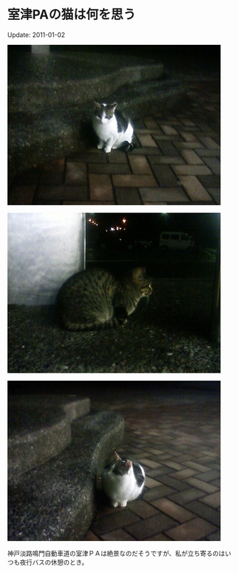 室津PAの猫は何を思う
=====

Update: 2011-01-02

![](20110102_0.jpg)

![](20110102_1.jpg)

![](20110102_2.jpg)

神戸淡路鳴門自動車道の室津ＰＡは絶景なのだそうですが、私が立ち寄るのはいつも夜行バスの休憩のとき。

